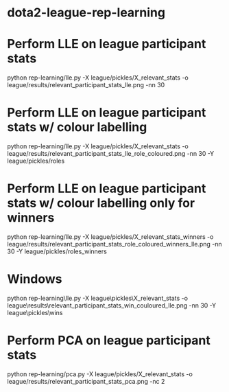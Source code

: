 # dota2-league-rep-learning

# Perform LLE on league participant stats
python rep-learning/lle.py -X league/pickles/X_relevant_stats -o league/results/relevant_participant_stats_lle.png -nn 30

# Perform LLE on league participant stats w/ colour labelling
python rep-learning/lle.py -X league/pickles/X_relevant_stats -o league/results/relevant_participant_stats_lle_role_coloured.png -nn 30 -Y league/pickles/roles

# Perform LLE on league participant stats w/ colour labelling only for winners
python rep-learning/lle.py -X league/pickles/X_relevant_stats_winners -o league/results/relevant_participant_stats_role_coloured_winners_lle.png -nn 30 -Y league/pickles/roles_winners

# Windows
python rep-learning\lle.py -X league\pickles\X_relevant_stats -o league\results\relevant_participant_stats_win_couloured_lle.png -nn 30 -Y league\pickles\wins

# Perform PCA on league participant stats
python rep-learning/pca.py -X league/pickles/X_relevant_stats -o league/results/relevant_participant_stats_pca.png -nc 2